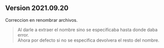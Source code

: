 ## Version 2021.09.20
Correccion en renombrar archivos.<br>
> Al darle a extraer el nombre sino se especificaba hasta donde daba error.<br>
> Ahora por defecto si no se especifica devolvera el resto del nombre.
